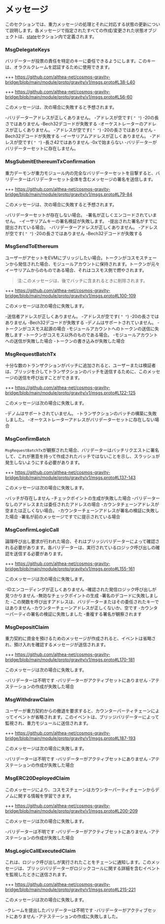 # メッセージ

このセクションでは、重力メッセージの処理とそれに対応する状態の更新について説明します。各メッセージで指定されたすべての作成/変更された状態オブジェクトは、[state](./02_state_transitions.md)セクション内で定義されます。

### MsgDelegateKeys

バリデーターが投票の責任を特定のキーに委任できるようにします。このキーは、オラクルクレームを認証するために使用できます。

+++ https://github.com/althea-net/cosmos-gravity-bridge/blob/main/module/proto/gravity/v1/msgs.proto#L38-L40

+++ https://github.com/althea-net/cosmos-gravity-bridge/blob/main/module/proto/gravity/v1/msgs.proto#L56-60

このメッセージは、次の場合に失敗すると予想されます。

-バリデーターアドレスが正しくありません。
  -アドレスが空です( `" "`)
  -20の長さではありません
  -Bech32デコードが失敗する
-オーケストレーターのアドレスが正しくありません。
  -アドレスが空です( `" "`)
  -20の長さではありません
  -Bech32デコードが失敗する
-イーサリアムアドレスが正しくありません。
  -アドレスが空です( `" "`)
  -長さ42ではありません
  -0xで始まらない
-バリデーターがバリデーターセットに存在しません。

### MsgSubmitEthereumTxConfirmation

重力デーモンが重力モジュール内の完全なバリデーターセットを目撃すると、バリデーターはバリデーターセット全体を含むメッセージの署名を送信します。

+++ https://github.com/althea-net/cosmos-gravity-bridge/blob/main/module/proto/gravity/v1/msgs.proto#L79-84

このメッセージは、次の場合に失敗すると予想されます。

-バリデーターセットが存在しない場合。
-署名が正しくエンコードされていません。
-イーサリアムキーの署名検証が失敗します。
-提出された署名がすでに提出されている場合。
-バリデーターアドレスが正しくありません。
  -アドレスが空です( `" "`)
  -20の長さではありません
  -Bech32デコードが失敗する


### MsgSendToEthereum

ユーザーがアセットをEVMにブリッジしたい場合。トークンがコスモスチェーンから発信された場合、モジュールアカウントに保持されます。トークンが元々イーサリアムからのものである場合、それはコスモス側で燃やされます。

>注:このメッセージは、後でバッチに含まれるときに削除されます。


+++ https://github.com/althea-net/cosmos-gravity-bridge/blob/main/module/proto/gravity/v1/msgs.proto#L100-109

このメッセージは次の場合に失敗します。

-送信者アドレスが正しくありません。
  -アドレスが空です( `" "`)
  -20の長さではありません
  -Bech32デコードが失敗する
-デノムはサポートされていません。
-トークンがコスモス起源の場合
  -モジュールアカウントへのトークンの送信に失敗します
-トークンがコスモス以外のものである場合。
  -モジュールアカウントへの送信が失敗した場合
  -トークンの書き込みが失敗した場合

### MsgRequestBatchTx

十分な数のトランザクションがバッチに追加されると、ユーザーまたは検証者は、ブリッジを介してトランザクションのバッチを送信するために、このメッセージの送信を呼び出すことができます。

+++ https://github.com/althea-net/cosmos-gravity-bridge/blob/main/module/proto/gravity/v1/msgs.proto#L122-125

このメッセージは次の場合に失敗します。

-デノムはサポートされていません。
-トランザクションのバッチの構築に失敗しました。
-オーケストレーターアドレスがバリデーターセットに存在しない場合

### MsgConfirmBatch

`MsgRequestBatchTx`が観察された場合、バリデーターはバッチリクエストに署名して、これが悪意を持って作成されたバッチではないことを示し、スラッシュが発生しないようにする必要があります。

+++ https://github.com/althea-net/cosmos-gravity-bridge/blob/main/module/proto/gravity/v1/msgs.proto#L137-143

このメッセージは次の場合に失敗します。

-バッチが存在しません
-チェックポイントの生成が失敗した場合
-バリデーターなしのアドレスまたは委任されたアドレスの場合
-カウンタチェーンアドレスが空または正しくない場合。
-カウンターチェーンアドレスが署名の検証に失敗した場合
-署名が前のメッセージですでに提示されている場合

### MsgConfirmLogicCall

論理呼び出し要求が行われた場合、それはブリッジバリデーターによって確認される必要があります。各バリデーターは、実行されているロジック呼び出しの確認を送信する必要があります。

+++ https://github.com/althea-net/cosmos-gravity-bridge/blob/main/module/proto/gravity/v1/msgs.proto#L155-161

このメッセージは次の場合に失敗します。

-IDエンコーディングが正しくありません
-確認された発信ロジック呼び出しが見つかりません
-無効なチェックポイントの生成
-署名のデコードに失敗しました
-この関数を呼び出すアドレスは、バリデーターまたはその委任されたキーではありません
-カウンターチェーンアドレスが正しくないか、空です
-カウンターパーティの署名の検証に失敗しました
-重複する署名が観察されます

### MsgDepositClaim

重力契約に資金を預けるためのメッセージが作成されると、イベントは省略され、預け入れを確認するメッセージが送信されます。

+++ https://github.com/althea-net/cosmos-gravity-bridge/blob/main/module/proto/gravity/v1/msgs.proto#L170-181

このメッセージは次の場合に失敗します。

-バリデーターは不明です
-バリデーターがアクティブセットにありません
-アテステーションの作成が失敗した場合

### MsgWithdrawClaim

ユーザーが重力契約からの撤退を要求すると、カウンターパーティチェーンによってイベントが省略されます。このイベントは、ブリッジバリデーターによって監視され、重力モジュールに送信されます。


+++ https://github.com/althea-net/cosmos-gravity-bridge/blob/main/module/proto/gravity/v1/msgs.proto#L187-193

このメッセージは次の場合に失敗します。

-バリデーターは不明です
-バリデーターがアクティブセットにありません
-アテステーションの作成が失敗した場合

### MsgERC20DeployedClaim

このメッセージにより、コスモスチェーンはカウンターパーティチェーンからデノムに関する情報を学習できます。

+++ https://github.com/althea-net/cosmos-gravity-bridge/blob/main/module/proto/gravity/v1/msgs.proto#L200-209

このメッセージは次の場合に失敗します。

-バリデーターは不明です
-バリデーターがアクティブセットにありません
-アテステーションの作成が失敗した場合

### MsgLogicCallExecutedClaim

これは、ロジック呼び出しが実行されたことをチェーンに通知します。このメッセージは、ブリッジバリデーターがロジックコールに関する詳細を含むイベントを監視したときに送信されます。

+++ https://github.com/althea-net/cosmos-gravity-bridge/blob/main/module/proto/gravity/v1/msgs.proto#L215-221

このメッセージは次の場合に失敗します。

-クレームを提出したバリデーターは不明です
-バリデーターがアクティブセットにありません
-アテステーションの作成に失敗しました。